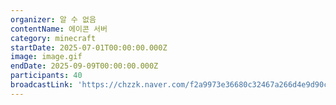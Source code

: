 ```yaml
---
organizer: 알 수 없음
contentName: 에이콘 서버
category: minecraft
startDate: 2025-07-01T00:00:00.000Z
image: image.gif
endDate: 2025-09-09T00:00:00.000Z
participants: 40
broadcastLink: 'https://chzzk.naver.com/f2a9973e36680c32467a266d4e9d90c1'
---
```


